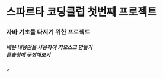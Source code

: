 <h1>스파르타 코딩클럽 첫번째 프로젝트</h1>
<h3>자바 기초를 다지기 위한 프로젝트</h3>
<h5>배운 내용만을 사용하여 키오스크 만들기 <br/> 콘솔창에 구현해보기</h5>

<
